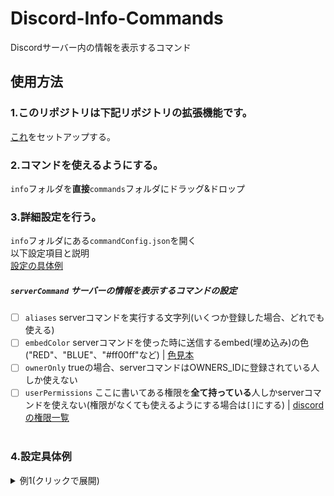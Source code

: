 # Discord-Info-Commands
Discordサーバー内の情報を表示するコマンド

## 使用方法
### 1.このリポジトリは下記リポジトリの拡張機能です。
[これ](https://github.com/MakeYourOwnDiscordBot/main)をセットアップする。
### 2.コマンドを使えるようにする。
`info`フォルダを**直接**`commands`フォルダにドラッグ&ドロップ
### 3.詳細設定を行う。
`info`フォルダにある`commandConfig.json`を開く<br>
以下設定項目と説明<br>
[設定の具体例]()
##### `serverCommand` サーバーの情報を表示するコマンドの設定
- [ ] `aliases` serverコマンドを実行する文字列(いくつか登録した場合、どれでも使える)
- [ ] `embedColor` serverコマンドを使った時に送信するembed(埋め込み)の色("RED"、"BLUE"、"#ff00ff"など) | [色見本](https://www.colordic.org/)
- [ ] `ownerOnly` trueの場合、serverコマンドはOWNERS_IDに登録されている人しか使えない
- [ ] `userPermissions` ここに書いてある権限を**全て持っている**人しかserverコマンドを使えない(権限がなくても使えるようにする場合は`[]`にする) | [discordの権限一覧](https://scrapbox.io/discordjs-japan/Discordの権限まとめ)<br><br>
### 4.設定具体例
<details><summary>例1(クリックで展開)</summary>
  

```json
{
   "serverCommand":{
      "aliases":[  
         "server","server-info","s"
      ],
      "embedColor":"RANDOM", 
      "ownerOnly":false, 
      "userPermissions":[]
   },
   "userCommand":{
      "aliases":[
         "user","user-info","u"
      ],
      "ownerOnly":false,
      "userPermissions":[]
   },
   "roleCommand":{
      "aliases":[
         "role","role-info","r"
      ],
      "ownerOnly":false,
      "userPermissions":[]
   }
}
```
</details>


